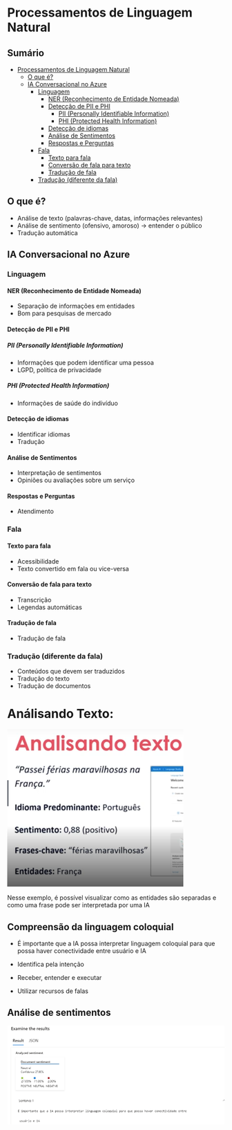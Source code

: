 # Processamentos de Linguagem Natural

## Sumário

- [Processamentos de Linguagem Natural](#processamentos-de-linguagem-natural)
  * [O que é?](#o-que)
  * [IA Conversacional no Azure](#ia-conversacional-no-azure)
    + [Linguagem](#linguagem)
      - [NER (Reconhecimento de Entidade Nomeada)](#ner-reconhecimento-de-entidade-nomeada)
      - [Detecção de PII e PHI](#detec-o-de-pii-e-phi)
        * [PII (Personally Identifiable Information)](#pii-personally-identifiable-information)
        * [PHI (Protected Health Information)](#phi-protected-health-information)
      - [Detecção de idiomas](#detec-o-de-idiomas)
      - [Análise de Sentimentos](#an-lise-de-sentimentos)
      - [Respostas e Perguntas](#respostas-e-perguntas)
    + [Fala](#fala)
      - [Texto para fala](#texto-para-fala)
      - [Conversão de fala para texto](#convers-o-de-fala-para-texto)
      - [Tradução de fala](#tradu-o-de-fala)
    + [Tradução (diferente da fala)](#tradu-o-diferente-da-fala)

## O que é?

- Análise de texto (palavras-chave, datas, informações relevantes)
- Análise de sentimento (ofensivo, amoroso) -> entender o público
- Tradução automática

## IA Conversacional no Azure

### Linguagem

#### NER (Reconhecimento de Entidade Nomeada) 

- Separação de informações em entidades
- Bom para pesquisas de mercado

#### Detecção de PII e PHI

##### PII (Personally Identifiable Information)

- Informações que podem identificar uma pessoa
- LGPD, política de privacidade

##### PHI (Protected Health Information)

- Informações de saúde do indivíduo

#### Detecção de idiomas

- Identificar idiomas 
- Tradução

#### Análise de Sentimentos

- Interpretação de sentimentos
- Opiniões ou avaliações sobre um serviço

#### Respostas e Perguntas

- Atendimento

### Fala

#### Texto para fala

- Acessibilidade
- Texto convertido em fala ou vice-versa

#### Conversão de fala para texto

- Transcrição
- Legendas automáticas

#### Tradução de fala

- Tradução de fala

### Tradução (diferente da fala)

- Conteúdos que devem ser traduzidos
- Tradução do texto
- Tradução de documentos

# Análisando Texto:

![alt text](images/image.png)

Nesse exemplo, é possível visualizar como as entidades são separadas e como uma frase pode ser interpretada por uma IA

## Compreensão da linguagem coloquial

- É importante que a IA possa interpretar linguagem coloquial para que possa haver conectividade entre usuário e IA

- Identifica pela intenção

- Receber, entender e executar

- Utilizar recursos de falas

## Análise de sentimentos

![alt text](image.png)